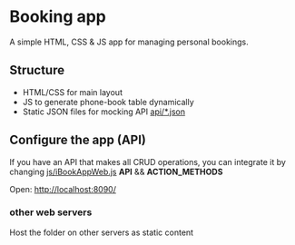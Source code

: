 # Booking app

A simple HTML, CSS & JS app for managing personal bookings.

## Structure

- HTML/CSS for main layout
- JS to generate phone-book table dynamically
- Static JSON files for mocking API [api/*.json](api/list.json)

## Configure the app (API)

If you have an API that makes all CRUD operations, you can integrate it by changing [js/iBookAppWeb.js](js/iBookAppWeb.js) **API** && **ACTION_METHODS**

Open: [http://localhost:8090/](http://localhost:8090/)

### other web servers

Host the folder on other servers as static content

